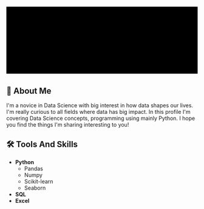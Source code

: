 ![intro](MAIN-INTRO.gif)
## 📖 About Me
I'm a novice in Data Science with big interest in how data shapes our lives. I'm really curious to all fields where data has big impact.
In this profile I'm covering Data Science concepts, programming using mainly Python.
I hope you find the things I'm sharing interesting to you!
## 🛠️ Tools And Skills
* **Python**
  * Pandas
  * Numpy
  * Scikit-learn
  * Seaborn
* **SQL**
* **Excel**
